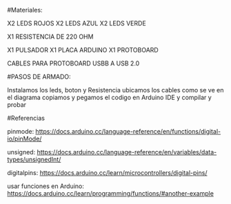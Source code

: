 #Materiales:

X2 LEDS ROJOS
X2 LEDS AZUL
X2 LEDS VERDE

X1 RESISTENCIA DE 220 OHM

X1 PULSADOR
X1 PLACA ARDUINO
X1 PROTOBOARD

CABLES PARA PROTOBOARD
USBB A USB 2.0


#PASOS DE ARMADO:

Instalamos los leds, boton y Resistencia
ubicamos los cables como se ve en el diagrama
copiamos y pegamos el codigo en Arduino IDE y compilar y probar

#Referencias

pinmode:
https://docs.arduino.cc/language-reference/en/functions/digital-io/pinMode/

unsigned:
https://docs.arduino.cc/language-reference/en/variables/data-types/unsignedInt/

digitalpins:
https://docs.arduino.cc/learn/microcontrollers/digital-pins/

usar funciones en Arduino:
https://docs.arduino.cc/learn/programming/functions/#another-example
